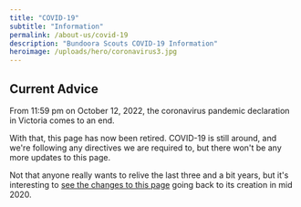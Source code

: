 ```yaml
---
title: "COVID-19"
subtitle: "Information"
permalink: /about-us/covid-19
description: "Bundoora Scouts COVID-19 Information"
heroimage: /uploads/hero/coronavirus3.jpg
---
```


## Current Advice

From 11:59 pm on October 12, 2022, the coronavirus pandemic declaration in Victoria comes to an end.

With that, this page has now been retired. COVID-19 is still around, and we're following any directives we are required to, but there won't be any more updates to this page.

Not that anyone really wants to relive the last three and a bit years, but it's interesting to [see the changes to this page](https://github.com/monkeyatcomputer/bundoorascouts.org/commits/master/_pages/about-us/covid-19.md "covid-19.md GitHub commit history") going back to its creation in mid 2020.